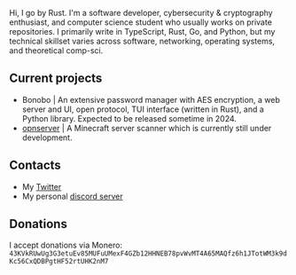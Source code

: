Hi, I go by Rust. I'm a software developer, cybersecurity & cryptography enthusiast, and computer science student who usually works on private repositories. I primarily write in TypeScript, Rust, Go, and Python, but my technical skillset varies across software, networking, operating systems, and theoretical comp-sci.

## Current projects
* Bonobo | An extensive password manager with AES encryption, a web server and UI, open protocol, TUI interface (written in Rust), and a Python library. Expected to be released sometime in 2024.
* <a href="https://github.com/compscitwilight/opnserver">opnserver</a> | A Minecraft server scanner which is currently still under development.

## Contacts
* My <a href="https://twitter.com/compscitwilight">Twitter</a>
* My personal <a href="https://discord.gg/RnsT495wM4">discord server</a>

## Donations
I accept donations via Monero: <code>43KVkRUwUg3G3etuEv85MUFuUMexF4GZb12HHNEB78pvWvMT4A65MAQfz6h1JTotWM3k9dKc56CxQDBPgtHF52rtUHK2nM7</code>

